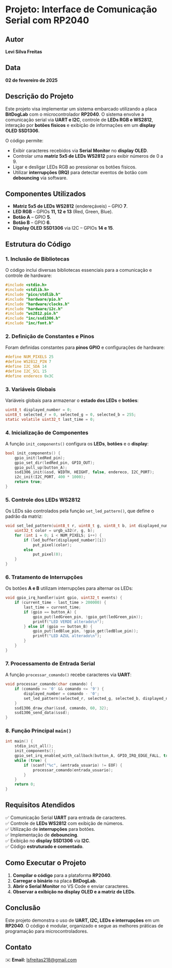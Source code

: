 # Projeto: Interface de Comunicação Serial com RP2040

## Autor
**Levi Silva Freitas**

## Data
**02 de fevereiro de 2025**

## Descrição do Projeto
Este projeto visa implementar um sistema embarcado utilizando a placa **BitDogLab** com o microcontrolador **RP2040**. O sistema envolve a comunicação serial via **UART e I2C**, controle de **LEDs RGB e WS2812**, interação por **botões físicos** e exibição de informações em um **display OLED SSD1306**.

O código permite:
- Exibir caracteres recebidos via **Serial Monitor** no **display OLED**.
- Controlar uma **matriz 5x5 de LEDs WS2812** para exibir números de 0 a 9.
- Ligar e desligar LEDs RGB ao pressionar os botões físicos.
- Utilizar **interrupções (IRQ)** para detectar eventos de botão com **debouncing** via software.

## Componentes Utilizados
- **Matriz 5x5 de LEDs WS2812** (endereçáveis) – GPIO **7**.
- **LED RGB** – GPIOs **11, 12 e 13** (Red, Green, Blue).
- **Botão A** – GPIO **5**.
- **Botão B** – GPIO **6**.
- **Display OLED SSD1306** via I2C – GPIOs **14 e 15**.

## Estrutura do Código

### 1. Inclusão de Bibliotecas
O código inclui diversas bibliotecas essenciais para a comunicação e controle de hardware:
```c
#include <stdio.h>
#include <stdlib.h>
#include "pico/stdlib.h"
#include "hardware/pio.h"
#include "hardware/clocks.h"
#include "hardware/i2c.h"
#include "ws2812.pio.h"
#include "inc/ssd1306.h"
#include "inc/font.h"
```

### 2. Definição de Constantes e Pinos
Foram definidas constantes para **pinos GPIO** e configurações de hardware:
```c
#define NUM_PIXELS 25
#define WS2812_PIN 7
#define I2C_SDA 14
#define I2C_SCL 15
#define endereco 0x3C
```

### 3. Variáveis Globais
Variáveis globais para armazenar o **estado dos LEDs** e **botões**:
```c
uint8_t displayed_number = 0;
uint8_t selected_r = 0, selected_g = 0, selected_b = 255;
static volatile uint32_t last_time = 0;
```

### 4. Inicialização de Componentes
A função `init_components()` configura os **LEDs**, **botões** e o **display**:
```c
bool init_components() {
    gpio_init(ledRed_pin);
    gpio_set_dir(ledRed_pin, GPIO_OUT);
    gpio_pull_up(button_A);
    ssd1306_init(&ssd, WIDTH, HEIGHT, false, endereco, I2C_PORT);
    i2c_init(I2C_PORT, 400 * 1000);
    return true;
}
```

### 5. Controle dos LEDs WS2812
Os LEDs são controlados pela função `set_led_pattern()`, que define o padrão da matriz:
```c
void set_led_pattern(uint8_t r, uint8_t g, uint8_t b, int displayed_number) {
    uint32_t color = urgb_u32(r, g, b);
    for (int i = 0; i < NUM_PIXELS; i++) {
        if (led_buffer[displayed_number][i])
            put_pixel(color);
        else
            put_pixel(0);
    }
}
```

### 6. Tratamento de Interrupções
Os botões **A e B** utilizam interrupções para alternar os LEDs:
```c
void gpio_irq_handler(uint gpio, uint32_t events) {
    if (current_time - last_time > 200000) {
        last_time = current_time;
        if (gpio == button_A) {
            gpio_put(ledGreen_pin, !gpio_get(ledGreen_pin));
            printf("LED VERDE alterado\n");
        } else if (gpio == button_B) {
            gpio_put(ledBlue_pin, !gpio_get(ledBlue_pin));
            printf("LED AZUL alterado\n");
        }
    }
}
```

### 7. Processamento de Entrada Serial
A função `processar_comando()` recebe caracteres via **UART**:
```c
void processar_comando(char comando) {
    if (comando >= '0' && comando <= '9') {
        displayed_number = comando - '0';
        set_led_pattern(selected_r, selected_g, selected_b, displayed_number);
    }
    ssd1306_draw_char(&ssd, comando, 60, 32);
    ssd1306_send_data(&ssd);
}
```

### 8. Função Principal `main()`
```c
int main() {
    stdio_init_all();
    init_components();
    gpio_set_irq_enabled_with_callback(button_A, GPIO_IRQ_EDGE_FALL, true, &gpio_irq_handler);
    while (true) {
        if (scanf("%c", &entrada_usuario) != EOF) {
            processar_comando(entrada_usuario);
        }
    }
    return 0;
}
```

## Requisitos Atendidos
✅ Comunicação Serial **UART** para entrada de caracteres.  
✅ Controle de **LEDs WS2812** com exibição de números.  
✅ Utilização de **interrupções** para botões.  
✅ Implementação de **debouncing**.  
✅ Exibição no **display SSD1306** via **I2C**.  
✅ Código **estruturado e comentado**.

## Como Executar o Projeto
1. **Compilar o código** para a plataforma **RP2040**.
2. **Carregar o binário** na placa **BitDogLab**.
3. **Abrir o Serial Monitor** no VS Code e enviar caracteres.
4. **Observar a exibição no display OLED e a matriz de LEDs**.

## Conclusão
Este projeto demonstra o uso de **UART, I2C, LEDs e interrupções** em um **RP2040**. O código é modular, organizado e segue as melhores práticas de programação para microcontroladores.

## Contato
✉️ **Email:** lsfreitas218@gmail.com

